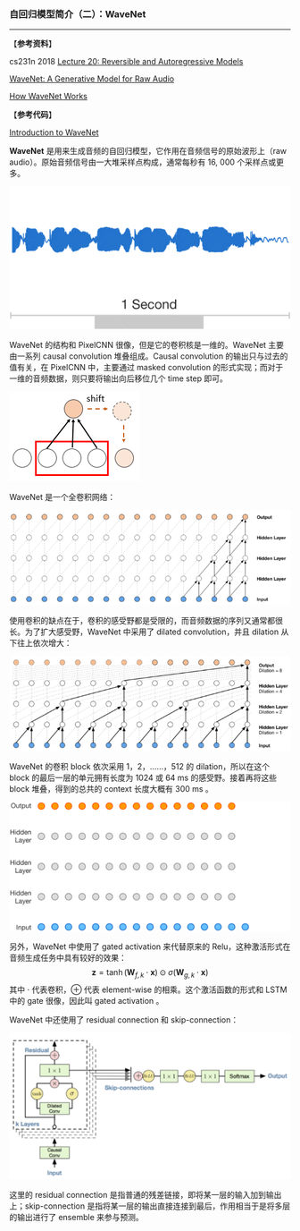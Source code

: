 ### 自回归模型简介（二）：WaveNet

***

【**参考资料**】

cs231n 2018  [Lecture 20: Reversible and Autoregressive Models](https://www.cs.toronto.edu/~rgrosse/courses/csc321_2018/slides/lec20.pdf)

[WaveNet: A Generative Model for Raw Audio](https://deepmind.com/blog/article/wavenet-generative-model-raw-audio)

[How WaveNet Works](https://towardsdatascience.com/how-wavenet-works-12e2420ef386)

【**参考代码**】

[Introduction to WaveNet](https://github.com/ultimatist/WaveNet/blob/master/AAPL_WaveNet_SOL.ipynb)



**WaveNet** 是用来生成音频的自回归模型，它作用在音频信号的原始波形上（raw audio）。原始音频信号由一大堆采样点构成，通常每秒有 16, 000 个采样点或更多。

![rawaudio](assets/rawaudio.gif)

WaveNet 的结构和 PixelCNN 很像，但是它的卷积核是一维的。WaveNet 主要由一系列 causal convolution 堆叠组成。Causal convolution 的输出只与过去的值有关，在 PixelCNN 中，主要通过 masked convolution 的形式实现；而对于一维的音频数据，则只要将输出向后移位几个 time step 即可。

![1568875042184](assets/1568875042184.png)

WaveNet 是一个全卷积网络：

![1568875130694](assets/1568875130694.png)

使用卷积的缺点在于，卷积的感受野都是受限的，而音频数据的序列又通常都很长。为了扩大感受野，WaveNet 中采用了 dilated convolution，并且 dilation 从下往上依次增大：

![1568875253132](assets/1568875253132.png)

WaveNet 的卷积 block 依次采用 1，2，……，512 的 dilation，所以在这个 block 的最后一层的单元拥有长度为 1024 或 64 ms 的感受野。接着再将这些 block 堆叠，得到的总共的 context 长度大概有 300 ms 。

![unnamed](assets/unnamed.gif)

另外，WaveNet 中使用了 gated activation 来代替原来的 Relu，这种激活形式在音频生成任务中具有较好的效果：
$$
\mathbf{z}=\tanh \left(\mathbf{W}_{f, k} \cdot \mathbf{x}\right) \odot \sigma\left(\mathbf{W}_{g, k} \cdot \mathbf{x}\right)
$$
其中 $\cdot$ 代表卷积，$\oplus$ 代表 element-wise 的相乘。这个激活函数的形式和 LSTM 中的 gate 很像，因此叫 gated activation 。

WaveNet 中还使用了 residual connection 和 skip-connection：

![1568876228438](assets/1568876228438.png)

这里的 residual connection 是指普通的残差链接，即将某一层的输入加到输出上；skip-connection 是指将某一层的输出直接连接到最后，作用相当于是将多层的输出进行了 ensemble 来参与预测。